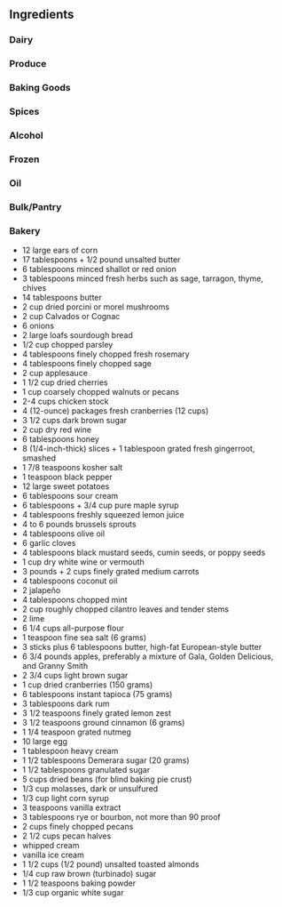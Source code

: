 ## Ingredients

### Dairy

### Produce

### Baking Goods

### Spices

### Alcohol

### Frozen

### Oil

### Bulk/Pantry

### Bakery

* 12 large ears of corn
* 17 tablespoons + 1/2 pound unsalted butter
* 6 tablespoons minced shallot or red onion
* 3 tablespoons minced fresh herbs such as sage, tarragon, thyme, chives
* 14 tablespoons butter
* 2 cup dried porcini or morel mushrooms
* 2 cup Calvados or Cognac
* 6 onions
* 2 large loafs sourdough bread
* 1/2 cup chopped parsley
* 4 tablespoons finely chopped fresh rosemary
* 4 tablespoons finely chopped sage
* 2 cup applesauce
* 1 1/2 cup dried cherries
* 1 cup coarsely chopped walnuts or pecans
* 2-4 cups chicken stock
* 4 (12-ounce) packages fresh cranberries (12 cups)
* 3 1/2 cups dark brown sugar
* 2 cup dry red wine
* 6 tablespoons honey
* 8 (1/4-inch-thick) slices + 1 tablespoon grated fresh gingerroot, smashed
* 1 7/8 teaspoons kosher salt
* 1 teaspoon black pepper
* 12 large sweet potatoes
* 6 tablespoons sour cream
* 6 tablespoons + 3/4 cup pure maple syrup
* 4 tablespoons freshly squeezed lemon juice
* 4 to 6 pounds brussels sprouts
* 4 tablespoons olive oil
* 6 garlic cloves
* 4 tablespoons black mustard seeds, cumin seeds, or poppy seeds
* 1 cup dry white wine or vermouth
* 3 pounds + 2 cups finely grated medium carrots
* 4 tablespoons coconut oil
* 2 jalapeño
* 4 tablespoons chopped mint
* 2 cup roughly chopped cilantro leaves and tender stems
* 2 lime
* 6 1/4 cups all-purpose flour
* 1 teaspoon fine sea salt (6 grams)
* 3 sticks plus 6 tablespoons butter, high-fat European-style butter
* 6 3/4 pounds apples, preferably a mixture of Gala, Golden Delicious, and Granny Smith
* 2 3/4 cups light brown sugar
* 1 cup dried cranberries (150 grams)
* 6 tablespoons instant tapioca (75 grams)
* 3 tablespoons dark rum
* 3 1/2 teaspoons finely grated lemon zest
* 3 1/2 teaspoons ground cinnamon (6 grams)
* 1 1/4 teaspoon grated nutmeg
* 10 large egg
* 1 tablespoon heavy cream
* 1 1/2 tablespoons Demerara sugar (20 grams)
* 1 1/2 tablespoons granulated sugar
* 5 cups dried beans (for blind baking pie crust)
* 1/3 cup molasses, dark or unsulfured
* 1/3 cup light corn syrup
* 3 teaspoons vanilla extract
* 3 tablespoons rye or bourbon, not more than 90 proof
* 2 cups finely chopped pecans
* 2 1/2 cups pecan halves
* whipped cream
* vanilla ice cream
* 1 1/2 cups (1/2 pound) unsalted toasted almonds
* 1/4 cup raw brown (turbinado) sugar
* 1 1/2 teaspoons baking powder
* 1/3 cup organic white sugar

